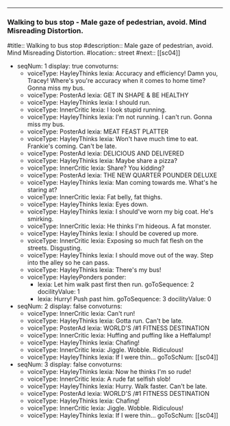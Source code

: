 ---
### Walking to bus stop - Male gaze of pedestrian, avoid. Mind Misreading Distortion.

#title:: Walking to bus stop
#description:: Male gaze of pedestrian, avoid. Mind Misreading Distortion.
#location:: street
#next:: [[sc04]]


- seqNum: 1
  display: true
  convoturns:
  - voiceType: HayleyThinks
    lexia: Accuracy and efficiency! Damn you, Tracey! Where's you're accuracy when it comes to home time? Gonna miss my bus.
  - voiceType: PosterAd
    lexia: GET IN SHAPE & BE HEALTHY
  - voiceType: HayleyThinks
    lexia: I should run.
  - voiceType: InnerCritic
    lexia: I look stupid running.
  - voiceType: HayleyThinks
    lexia: I'm not running. I can't run. Gonna miss my bus.
  - voiceType: PosterAd
    lexia: MEAT FEAST PLATTER
  - voiceType: HayleyThinks
    lexia: Won't have much time to eat. Frankie's coming. Can't be late.
  - voiceType: PosterAd
    lexia: DELICIOUS AND DELIVERED
  - voiceType: HayleyThinks
    lexia: Maybe share a pizza?
  - voiceType: InnerCritic
    lexia: Share? You kidding?
  - voiceType: PosterAd
    lexia: THE NEW QUARTER POUNDER DELUXE
  - voiceType: HayleyThinks
    lexia: Man coming towards me. What's he staring at?
  - voiceType: InnerCritic
    lexia: Fat belly, fat thighs.
  - voiceType: HayleyThinks
    lexia: Eyes down.
  - voiceType: HayleyThinks
    lexia: I should've worn my big coat. He's smirking.
  - voiceType: InnerCritic
    lexia: He thinks I'm hideous. A fat monster.
  - voiceType: HayleyThinks
    lexia: I should be covered up more.
  - voiceType: InnerCritic
    lexia: Exposing so much fat flesh on the streets. Disgusting.
  - voiceType: HayleyThinks
    lexia: I should move out of the way. Step into the alley so he can pass.
  - voiceType: HayleyThinks
    lexia: There's my bus!
  - voiceType: HayleyPonders
    ponder:
      - lexia: Let him walk past first then run.
        goToSequence: 2
        docilityValue: 1
      - lexia: Hurry! Push past him.
        goToSequence: 3
        docilityValue: 0
- seqNum: 2
  display: false
  convoturns:
  - voiceType: InnerCritic
    lexia: Can't run!
  - voiceType: HayleyThinks
    lexia: Gotta run. Can't be late.
  - voiceType: PosterAd
    lexia: WORLD'S /#1 FITNESS DESTINATION
  - voiceType: InnerCritic
    lexia: Huffing and puffing like a Heffalump!
  - voiceType: HayleyThinks
    lexia: Chafing!
  - voiceType: InnerCritic
    lexia: Jiggle. Wobble. Ridiculous!
  - voiceType: HayleyThinks
    lexia: If I were thin...
  goToScNum: [[sc04]]
- seqNum: 3
  display: false
  convoturns:
  - voiceType: HayleyThinks
    lexia: Now he thinks I'm so rude!
  - voiceType: InnerCritic
    lexia: A rude fat selfish slob!
  - voiceType: HayleyThinks
    lexia: Hurry. Walk faster. Can't be late.
  - voiceType: PosterAd
    lexia: WORLD'S /#1 FITNESS DESTINATION
  - voiceType: HayleyThinks
    lexia: Chafing!
  - voiceType: InnerCritic
    lexia: Jiggle. Wobble. Ridiculous!
  - voiceType: HayleyThinks
    lexia: If I were thin...
  goToScNum: [[sc04]]

